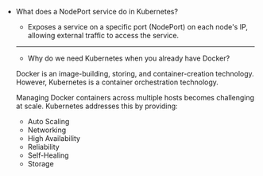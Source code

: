 * What does a NodePort service do in Kubernetes?
  - Exposes a service on a specific port (NodePort) on each node's IP, allowing external traffic to access the service.

  ---

  * Why do we need Kubernetes when you already have Docker?

  Docker is an image-building, storing, and container-creation technology. However, Kubernetes is a container orchestration technology.

  Managing Docker containers across multiple hosts becomes challenging at scale. Kubernetes addresses this by providing:

  - Auto Scaling
  - Networking
  - High Availability
  - Reliability
  - Self-Healing
  - Storage
